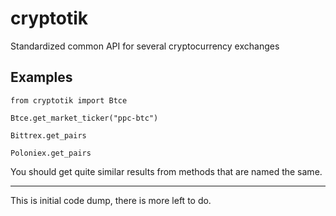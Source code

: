 # cryptotik
Standardized common API for several cryptocurrency exchanges

## Examples

`from cryptotik import Btce`

`Btce.get_market_ticker("ppc-btc")`

`Bittrex.get_pairs`

`Poloniex.get_pairs`

You should get quite similar results from methods that are named the same.

----------------------------------------------------------

This is initial code dump, there is more left to do.